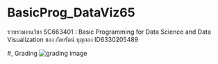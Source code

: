 # BasicProg_DataViz65
รวบรวมงานวิชา  SC663401 : Basic Programming for Data Science and Data Visualization ของ กัลยรัตน์ บุญกอง ID6330205489

#, Grading
![grading image](Grading(1).ipg)

